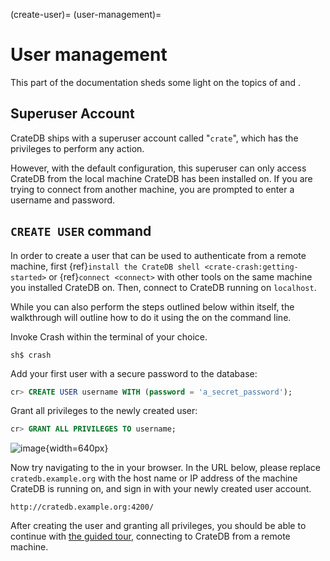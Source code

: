 (create-user)=
(user-management)=

# User management

This part of the documentation sheds some light on the topics of
[](inv:crate-reference#administration_user_management) and
[](inv:crate-reference#administration-privileges).


## Superuser Account

CrateDB ships with a superuser account called "`crate`", which has the
privileges to perform any action.

However, with the default configuration, this superuser can only access
CrateDB from the local machine CrateDB has been installed on. If you are
trying to connect from another machine, you are prompted to enter a
username and password.


## `CREATE USER` command

In order to create a user that can be used to authenticate from a remote
machine, first {ref}`install the CrateDB shell <crate-crash:getting-started>`
or {ref}`connect <connect>` with other tools on the same machine you installed
CrateDB on. Then, connect to CrateDB running on `localhost`.

While you can also perform the steps outlined below within
[](inv:crate-admin-ui:*:label#index) itself, the
walkthrough will outline how to do it using the
[](inv:crate-crash:*:label#index) on the command line.

Invoke Crash within the terminal of your choice.

```console
sh$ crash
```

Add your first user with a secure password to the database:

```sql
cr> CREATE USER username WITH (password = 'a_secret_password');
```

Grant all privileges to the newly created user:

```sql
cr> GRANT ALL PRIVILEGES TO username;
```

![image](/_assets/img/getting-started/create-user.png){width=640px}

Now try navigating to the [](inv:crate-admin-ui:*:label#index) in your
browser. In the URL below, please replace `cratedb.example.org` with
the host name or IP address of the machine CrateDB is running on, and
sign in with your newly created user account.

    http://cratedb.example.org:4200/

After creating the user and granting all privileges, you should be able
to continue with [the guided tour](#use), connecting to CrateDB from a
remote machine.
